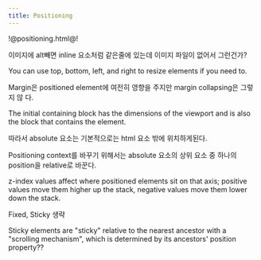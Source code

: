 ```yaml
---
title: Positioning
---
```


!@positioning.html@!

이미지에 alt빼면 inline 요소처럼 같은줄에 있는데 이미지 파일이 없어서 그런건가?

You can use top, bottom, left, and right to resize elements if you need to.

Margin은 positioned element에 여전히 영향을 주지만 margin collapsing은 그렇지 않
다.

The initial containing block has the dimensions of the viewport and is also the
block that contains the <html> element.

따라서 absolute 요소는 기본적으로는 html 요소 밖에 위치하게된다.

Positioning context를 바꾸기 위해서는 absolute 요소의 상위 요소 중 하나의
position을 relative로 바꾼다.

z-index values affect where positioned elements sit on that axis; positive
values move them higher up the stack, negative values move them lower down the
stack.

Fixed, Sticky 생략

Sticky elements are "sticky" relative to the nearest ancestor with a "scrolling
mechanism", which is determined by its ancestors' position property??
